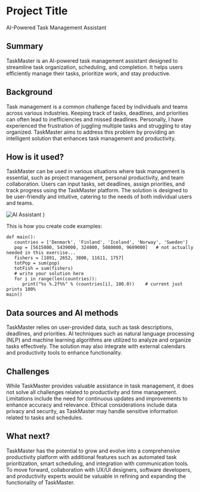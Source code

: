<!-- This is the markdown template for the final project of the Building AI course, 
created by Reaktor Innovations and University of Helsinki.  -->
# Project Title
AI-Powered Task Management Assistant
## Summary
TaskMaster is an AI-powered task management assistant designed to streamline task organization, scheduling, and completion. It helps users efficiently manage their tasks, prioritize work, and stay productive. 
## Background
Task management is a common challenge faced by individuals and teams across various industries. Keeping track of tasks, deadlines, and priorities can often lead to inefficiencies and missed deadlines. Personally, I have experienced the frustration of juggling multiple tasks and struggling to stay organized. TaskMaster aims to address this problem by providing an intelligent solution that enhances task management and productivity. 
## How is it used?
TaskMaster can be used in various situations where task management is essential, such as project management, personal productivity, and team collaboration. Users can input tasks, set deadlines, assign priorities, and track progress using the TaskMaster platform. The solution is designed to be user-friendly and intuitive, catering to the needs of both individual users and teams.


![AI Assistant](![image](https://github.com/omerkolsuz/my-new-project/assets/112700914/bc1c4619-28dd-40a7-8f2b-2c2834b72fcc)
)
)


This is how you create code examples:
```
def main():
   countries = ['Denmark', 'Finland', 'Iceland', 'Norway', 'Sweden']
   pop = [5615000, 5439000, 324000, 5080000, 9609000]   # not actually needed in this exercise...
   fishers = [1891, 2652, 3800, 11611, 1757]
   totPop = sum(pop)
   totFish = sum(fishers)
   # write your solution here
   for i in range(len(countries)):
      print("%s %.2f%%" % (countries[i], 100.0))    # current just prints 100%
main()
```
## Data sources and AI methods
TaskMaster relies on user-provided data, such as task descriptions, deadlines, and priorities. AI techniques such as natural language processing (NLP) and machine learning algorithms are utilized to analyze and organize tasks effectively. The solution may also integrate with external calendars and productivity tools to enhance functionality.
## Challenges
While TaskMaster provides valuable assistance in task management, it does not solve all challenges related to productivity and time management. Limitations include the need for continuous updates and improvements to enhance accuracy and relevance. Ethical considerations include data privacy and security, as TaskMaster may handle sensitive information related to tasks and schedules.
## What next?
TaskMaster has the potential to grow and evolve into a comprehensive productivity platform with additional features such as automated task prioritization, smart scheduling, and integration with communication tools. To move forward, collaboration with UX/UI designers, software developers, and productivity experts would be valuable in refining and expanding the functionality of TaskMaster.
